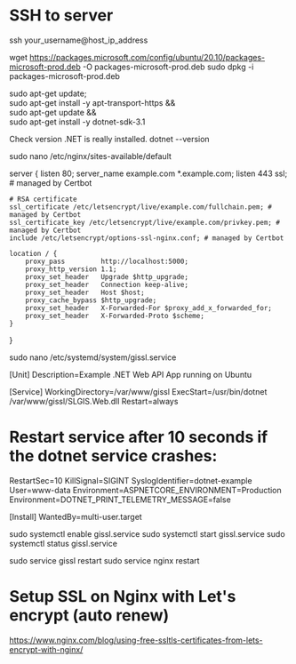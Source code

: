 # SSH to server
ssh your_username@host_ip_address

wget https://packages.microsoft.com/config/ubuntu/20.10/packages-microsoft-prod.deb -O packages-microsoft-prod.deb
sudo dpkg -i packages-microsoft-prod.deb
 
sudo apt-get update; \
  sudo apt-get install -y apt-transport-https && \
  sudo apt-get update && \
  sudo apt-get install -y dotnet-sdk-3.1

Check version .NET is really installed.
dotnet --version

sudo nano /etc/nginx/sites-available/default

server {
    listen        80;
    server_name   example.com *.example.com;
	listen 443 ssl; # managed by Certbot
	
	# RSA certificate
    ssl_certificate /etc/letsencrypt/live/example.com/fullchain.pem; # managed by Certbot
    ssl_certificate_key /etc/letsencrypt/live/example.com/privkey.pem; # managed by Certbot
	include /etc/letsencrypt/options-ssl-nginx.conf; # managed by Certbot
	
    location / {
        proxy_pass         http://localhost:5000;
        proxy_http_version 1.1;
        proxy_set_header   Upgrade $http_upgrade;
        proxy_set_header   Connection keep-alive;
        proxy_set_header   Host $host;
        proxy_cache_bypass $http_upgrade;
        proxy_set_header   X-Forwarded-For $proxy_add_x_forwarded_for;
        proxy_set_header   X-Forwarded-Proto $scheme;
    }
}

sudo nano /etc/systemd/system/gissl.service

[Unit]
Description=Example .NET Web API App running on Ubuntu

[Service]
WorkingDirectory=/var/www/gissl
ExecStart=/usr/bin/dotnet /var/www/gissl/SLGIS.Web.dll
Restart=always
# Restart service after 10 seconds if the dotnet service crashes:
RestartSec=10
KillSignal=SIGINT
SyslogIdentifier=dotnet-example
User=www-data
Environment=ASPNETCORE_ENVIRONMENT=Production
Environment=DOTNET_PRINT_TELEMETRY_MESSAGE=false

[Install]
WantedBy=multi-user.target

sudo systemctl enable gissl.service
sudo systemctl start gissl.service
sudo systemctl status gissl.service


sudo service gissl restart
sudo service nginx restart

# Setup SSL on Nginx with Let's encrypt (auto renew)
https://www.nginx.com/blog/using-free-ssltls-certificates-from-lets-encrypt-with-nginx/